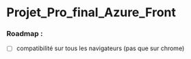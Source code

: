 # Projet_Pro_final_Azure_Front



### Roadmap :

- [ ] compatibilité sur tous les navigateurs (pas que sur chrome)
